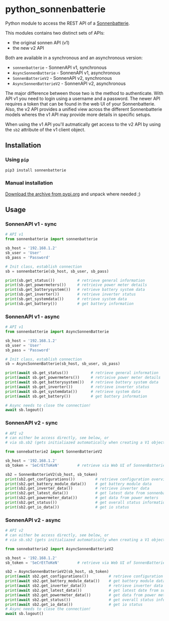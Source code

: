 # python_sonnenbatterie

Python module to access the REST API of a [Sonnenbatterie](https://sonnenusa.com/en/products/).

This modules contains two distinct sets of APIs:
- the original sonnen API (v1)
- the new v2 API

Both are available in a synchronous and an asynchronous version:
- `sonnenbatterie` - SonnenAPI v1, synchronous
- `AsyncSonnenBatterie` - SonnenAPI v1, asynchronous
- `SonnenBatterieV2` - SonnenAPI v2, synchronous
- `AsyncSonnenBatterieV2` - SonnenAPI v2, asynchronous

The major difference between those two is the method to authenticate. With API v1 you need
to login using a username and a password. The newer API requires a token that can be found
in the web UI of your Sonnenbatterie.
Also, the v2 API provides a unified view across the different Sonnenbatterie models wheres
the v1 API may provide more details in specific setups.

When using the v1 API you'll autmatically get access to the v2 API by using the `sb2` 
attribute of the v1 client object.

## Installation

### Using `pip`

``` bash
pip3 install sonnenbatterie
```

### Manual installation
[Download the archive from pypi.org](https://pypi.org/project/sonnenbatterie/#files) and unpack where needed ;)

## Usage

### SonnenAPI v1 - sync
``` python
# API v1
from sonnenbatterie import sonnenbatterie

sb_host = '192.168.1.2'
sb_user = 'User'
sb_pass = 'Password'

# Init class, establish connection
sb = sonnenbatterie(sb_host, sb_user, sb_pass)

print(sb.get_status())	        # retrieve general information
print(sb.get_powermeters())     # retrieive power meter details
print(sb.get_batterysystem())   # retrieve battery system data
print(sb.get_inverter())        # retrieve inverter status
print(sb.get_systemdata())      # retrieve system data
print(sb.get_battery())         # get battery information
```

### SonnenAPI v1 - async
``` python
# API v1
from sonnenbatterie import AsyncSonnenBatterie

sb_host = '192.168.1.2'
sb_user = 'User'
sb_pass = 'Password'

# Init class, establish connection
sb = AsyncSonnenBatterie(sb_host, sb_user, sb_pass)

print(await sb.get_status())	      # retrieve general information
print(await sb.get_powermeters())     # retrieive power meter details
print(await sb.get_batterysystem())   # retrieve battery system data
print(await sb.get_inverter())        # retrieve inverter status
print(await sb.get_systemdata())      # retrieve system data
print(await sb.get_battery())         # get battery information

# Async needs to close the connection!
await sb.logout()
```

### SonnenAPI v2 - sync
``` python
# API v2
# can either be access directly, see below, or
# via sb.sb2 (gets initialiazed automatically when creating a V1 object)

from sonnebatterie2 import SonnenBatterieV2

sb_host = '192.168.1.2'
sb_token = 'SeCrEtToKeN'        # retrieve via Web UI of SonnenBatterie

sb2 = SonnenBatterieV2(sb_host, sb_token)
print(sb2.get_configurations())         # retrieve configuration overview
print(sb2.get_battery_module_data())    # get battery module data
print(sb2.get_inverter_data())          # retrieve inverter data
print(sb2.get_latest_data())            # get latest date from sonnenbatterie
print(sb2.get_powermeter_data())        # get data from power meters
print(sb2.get_status())                 # get overall status information
print(sb2.get_io_data())                # get io status
```

### SonnenAPI v2 - async
``` python
# API v2
# can either be access directly, see below, or
# via sb.sb2 (gets initialiazed automatically when creating a V1 object)

from sonnebatterie2 import AsyncSonnenBatterieV2

sb_host = '192.168.1.2'
sb_token = 'SeCrEtToKeN'        # retrieve via Web UI of SonnenBatterie

sb2 = AsyncSonnenBatterieV2(sb_host, sb_token)
print(await sb2.get_configurations())         # retrieve configuration overview
print(await sb2.get_battery_module_data())    # get battery module data
print(await sb2.get_inverter_data())          # retrieve inverter data
print(await sb2.get_latest_data())            # get latest date from sonnenbatterie
print(await sb2.get_powermeter_data())        # get data from power meters
print(await sb2.get_status())                 # get overall status information
print(await sb2.get_io_data())                # get io status
# Async needs to close the connection!
await sb.logout()
```
